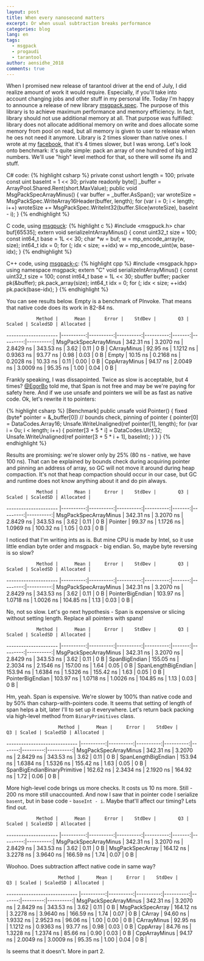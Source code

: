 ```yaml
---
layout: post
title: When every nanosecond matters
excerpt: Or when usual subtraction breaks performance
categories: blog
lang: en
tags:
  - msgpack
  - progaudi
  - tarantool
author: aensidhe_2018
comments: true
---
```


When I promised new release of tarantool driver at the end of July, I did realize amount of work it would require. Especially, if you'll take into account changing jobs and other stuff in my personal life. Today I'm happy to announce a release of new library [msgpack.spec](https://github.com/progaudi/msgpack.spec). The purpose of this library is to achieve maximum performance and memory efficiency. In fact, library should not use additional memory at all. That purpose was fulfilled: library does not allocate additional memory on write and does allocate some memory from pool on read, but all memory is given to user to release when he oes not need it anymore. Library is 2 times slower than native ones. I wrote at my [facebook](https://www.facebook.com/aensidhe/posts/2030485810296430), that it's 4 times slower, but I was wrong. Let's look onto benchmark: it's quite simple: pack an array of one hundred of big int32 numbers. We'll use "high" level method for that, so there will some ifs and stuff.

C# code:
{% highlight csharp %}
private const ushort length = 100;
private const uint baseInt = 1 << 30;
private readonly byte[] _buffer = ArrayPool<byte>.Shared.Rent(short.MaxValue);
public void MsgPackSpecArrayMinus()
{
    var buffer = _buffer.AsSpan();
    var wroteSize = MsgPackSpec.WriteArray16Header(buffer, length);
    for (var i = 0; i < length; i++)
        wroteSize += MsgPackSpec.WriteInt32(buffer.Slice(wroteSize), baseInt - i);
}
{% endhighlight %}

С code, using [msgpuck](http://rtsisyk.github.io/msgpuck/):
{% highlight c %}
#include <msgpuck.h>
char buf[65535];
extern void serializeIntArrayMinus()
{
    const uint32_t size = 100;
    const int64_t base = 1L << 30;
    char *w = buf;
    w = mp_encode_array(w, size);
    int64_t idx = 0;
    for (; idx < size; ++idx)
        w = mp_encode_uint(w, base-idx);
}
{% endhighlight %}

C++ code, using [msgpack-c](https://github.com/msgpack/msgpack-c):
{% highlight cpp %}
#include <msgpack.hpp>
using namespace msgpack;
extern "C" void serializeIntArrayMinus()
{
    const uint32_t size = 100;
    const int64_t base = 1L << 30;
    sbuffer buffer;
    packer<sbuffer> pk(&buffer);
    pk.pack_array(size);
    int64_t idx = 0;
    for (; idx < size; ++idx)
        pk.pack(base-idx);
}
{% endhighlight %}

You can see results below. Empty is a benchmark of PInvoke. That means that native code does its work in 82-84 ns.

               Method |      Mean |     Error |    StdDev |        Q3 | Scaled | ScaledSD | Allocated |
--------------------- |----------:|----------:|----------:|----------:|-------:|---------:|----------:|
MsgPackSpecArrayMinus | 342.31 ns | 3.2070 ns | 2.8429 ns | 343.53 ns |   3.62 |     0.11 |       0 B |
          CArrayMinus |  92.95 ns | 1.1212 ns | 0.9363 ns |  93.77 ns |   0.98 |     0.03 |       0 B |
                Empty |  10.15 ns | 0.2168 ns | 0.2028 ns |  10.33 ns |   0.11 |     0.00 |       0 B |
        CppArrayMinus |  94.17 ns | 2.0049 ns | 3.0009 ns |  95.35 ns |   1.00 |     0.04 |       0 B |

Frankly speaking, I was dissapointed. Twice as slow is acceptable, but 4 times? [@EgorBo](https://twitter.com/EgorBo) told me, that Span<T> is not free and may be we're paying for safety here. And if we use unsafe and pointers we will be as fast as native code. Ok, let's rewrite it to pointers:

{% highlight csharp %}
[Benchmark]
public unsafe void Pointer()
{
    fixed (byte* pointer = &_buffer[0]) // bounds check, pinning of pointer
    {
        pointer[0] = DataCodes.Array16;
        Unsafe.WriteUnaligned(ref pointer[1], length);
        for (var i = 0u; i < length; i++)
        {
            pointer[3 + 5 * i] = DataCodes.UInt32;
            Unsafe.WriteUnaligned(ref pointer[3 + 5 * i + 1], baseInt);
        }
    }
}
{% endhighlight %}

Results are promising: we're slower only by 25% (80 ns - native, we have 100 ns). That can be explained by bounds check during acquiring pointer and pinning an address of array, so GC will not move it around during heap compaction. It's not that heap compaction should occur in our case, but GC and runtime does not know anything about it and do pin always.

               Method |      Mean |     Error |    StdDev |        Q3 | Scaled | ScaledSD | Allocated |
--------------------- |----------:|----------:|----------:|----------:|-------:|---------:|----------:|
MsgPackSpecArrayMinus | 342.31 ns | 3.2070 ns | 2.8429 ns | 343.53 ns |   3.62 |     0.11 |       0 B |
              Pointer |  99.37 ns | 1.1726 ns | 1.0969 ns | 100.32 ns |   1.05 |     0.03 |       0 B |

I noticed that I'm writing ints as is. But mine CPU is made by Intel, so it use little endian byte order and msgpack - big endian. So, maybe byte reversing is so slow?

               Method |      Mean |     Error |    StdDev |        Q3 | Scaled | ScaledSD | Allocated |
--------------------- |----------:|----------:|----------:|----------:|-------:|---------:|----------:|
MsgPackSpecArrayMinus | 342.31 ns | 3.2070 ns | 2.8429 ns | 343.53 ns |   3.62 |     0.11 |       0 B |
     PointerBigEndian | 103.97 ns | 1.0718 ns | 1.0026 ns | 104.85 ns |   1.13 |     0.03 |       0 B |

No, not so slow. Let's go next hypothesis - Span<T> is expensive or slicing without setting length. Replace all pointers with spans!

               Method |      Mean |     Error |    StdDev |        Q3 | Scaled | ScaledSD | Allocated |
--------------------- |----------:|----------:|----------:|----------:|-------:|---------:|----------:|
MsgPackSpecArrayMinus | 342.31 ns | 3.2070 ns | 2.8429 ns | 343.53 ns |   3.62 |     0.11 |       0 B |
        SpanBigEndian | 155.05 ns | 2.3034 ns | 2.1546 ns | 157.00 ns |   1.64 |     0.05 |       0 B |
  SpanLengthBigEndian | 153.94 ns | 1.6384 ns | 1.5326 ns | 155.42 ns |   1.63 |     0.05 |       0 B |
     PointerBigEndian | 103.97 ns | 1.0718 ns | 1.0026 ns | 104.85 ns |   1.13 |     0.03 |       0 B |

Hm, yeah. Span<T> is expensive. We're slower by 100% than native code and by 50% than csharp-with-pointers code. It seems that setting of length of span helps a bit, later I'll to set up it everywhere. Let's return back packing via high-level method from `BinaryPrimitives` class.

                       Method |      Mean |     Error |    StdDev |        Q3 | Scaled | ScaledSD | Allocated |
----------------------------- |----------:|----------:|----------:|----------:|-------:|---------:|----------:|
        MsgPackSpecArrayMinus | 342.31 ns | 3.2070 ns | 2.8429 ns | 343.53 ns |   3.62 |     0.11 |       0 B |
          SpanLengthBigEndian | 153.94 ns | 1.6384 ns | 1.5326 ns | 155.42 ns |   1.63 |     0.05 |       0 B |
 SpanBigEndianBinaryPrimitive | 162.62 ns | 2.3434 ns | 2.1920 ns | 164.92 ns |   1.72 |     0.06 |       0 B |

More high-level code brings us more checks. It costs us 10 ns more. Still - 200 ns more still unaccounted. And now I saw that in pointer code I serialize `basent`, but in base code - `baseInt - i`. Maybe that'll affect our timing? Lets find out.

               Method |      Mean |     Error |    StdDev |        Q3 | Scaled | ScaledSD | Allocated |
--------------------- |----------:|----------:|----------:|----------:|-------:|---------:|----------:|
MsgPackSpecArrayMinus | 342.31 ns | 3.2070 ns | 2.8429 ns | 343.53 ns |   3.62 |     0.11 |       0 B |
     MsgPackSpecArray | 164.12 ns | 3.2278 ns | 3.9640 ns | 166.59 ns |   1.74 |     0.07 |       0 B |

Woohoo. Does subtraction affect native code in same way?

                       Method |      Mean |     Error |    StdDev |        Q3 | Scaled | ScaledSD | Allocated |
----------------------------- |----------:|----------:|----------:|----------:|-------:|---------:|----------:|
        MsgPackSpecArrayMinus | 342.31 ns | 3.2070 ns | 2.8429 ns | 343.53 ns |   3.62 |     0.11 |       0 B |
             MsgPackSpecArray | 164.12 ns | 3.2278 ns | 3.9640 ns | 166.59 ns |   1.74 |     0.07 |       0 B |
                       CArray |  94.60 ns | 1.9332 ns | 2.9523 ns |  96.06 ns |   1.00 |     0.00 |       0 B |
                  CArrayMinus |  92.95 ns | 1.1212 ns | 0.9363 ns |  93.77 ns |   0.98 |     0.03 |       0 B |
                     CppArray |  84.76 ns | 1.3228 ns | 1.2374 ns |  85.66 ns |   0.90 |     0.03 |       0 B |
                CppArrayMinus |  94.17 ns | 2.0049 ns | 3.0009 ns |  95.35 ns |   1.00 |     0.04 |       0 B |

Is seems that it doesn't. More in part 2.
